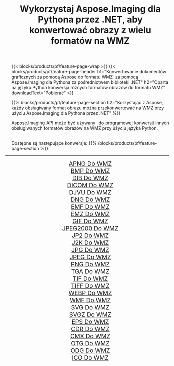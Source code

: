 ﻿---
title: Wykorzystaj Aspose.Imaging dla Pythona przez .NET, aby konwertować obrazy z wielu formatów na WMZ 
weight: 3920
url: /pl/python-net/conversion/to/wmz 
lang: pl
langdirlevel: 2
locales: zh-hans,ja,it,ru,de,es,fr,nl,id,lt,pl,pt,vi,tr,ko,zh-hant,ar,hi,th,sv,cs,uk,he
description: Możesz użyć Aspose.Imaging dla Pythona za pośrednictwem biblioteki .NET, aby przekonwertować z różnych formatów na WMZ
---

{{< blocks/products/pf/feature-page-wrap >}}
{{< blocks/products/pf/feature-page-header h1="Konwertowanie dokumentów graficznych za pomocą Aspose do formatu WMZ  za pomocą Aspose.Imaging dla Pythona za pośrednictwem biblioteki .NET" h2="Oparta na języku Python konwersja różnych formatów obrazów do formatu WMZ" downloadText="Pobierać" >}}


{{% blocks/products/pf/feature-page-section  h2="Korzystając z Aspose, każdy obsługiwany format obrazu można przekonwertować na WMZ przy użyciu Aspose.Imaging dla Pythona przez .NET" %}}
<p align=justify>Aspose.Imaging API może być używany  do programowej konwersji innych obsługiwanych formatów obrazów na WMZ przy użyciu języka Python.</p>
<br/>
Dostępne są następujące konwersje:
{{% /blocks/products/pf/feature-page-section %}}
<div class="container-fluid productfamilypage bg-gray">
    <div class="convertypes bg-gray agp-content section">
        <div class="container">
		<hr style="margin-left:-20px;"/>
		<div class="row other-converters" style="gap: 10px;font-size: 19px;text-align:center;">
		    <div class='col-md-2 other-converter remove-lp remove-rp'><a href="/imaging/pl/python-net/conversion/apng-to-wmz" style="padding:15px;">APNG Do WMZ</a></div>
<div class='col-md-2 other-converter remove-lp remove-rp'><a href="/imaging/pl/python-net/conversion/bmp-to-wmz" style="padding:15px;">BMP Do WMZ</a></div>
<div class='col-md-2 other-converter remove-lp remove-rp'><a href="/imaging/pl/python-net/conversion/dib-to-wmz" style="padding:15px;">DIB Do WMZ</a></div>
<div class='col-md-2 other-converter remove-lp remove-rp'><a href="/imaging/pl/python-net/conversion/dicom-to-wmz" style="padding:15px;">DICOM Do WMZ</a></div>
<div class='col-md-2 other-converter remove-lp remove-rp'><a href="/imaging/pl/python-net/conversion/djvu-to-wmz" style="padding:15px;">DJVU Do WMZ</a></div>
<div class='col-md-2 other-converter remove-lp remove-rp'><a href="/imaging/pl/python-net/conversion/dng-to-wmz" style="padding:15px;">DNG Do WMZ</a></div>
<div class='col-md-2 other-converter remove-lp remove-rp'><a href="/imaging/pl/python-net/conversion/emf-to-wmz" style="padding:15px;">EMF Do WMZ</a></div>
<div class='col-md-2 other-converter remove-lp remove-rp'><a href="/imaging/pl/python-net/conversion/emz-to-wmz" style="padding:15px;">EMZ Do WMZ</a></div>
<div class='col-md-2 other-converter remove-lp remove-rp'><a href="/imaging/pl/python-net/conversion/gif-to-wmz" style="padding:15px;">GIF Do WMZ</a></div>
<div class='col-md-2 other-converter remove-lp remove-rp'><a href="/imaging/pl/python-net/conversion/jpeg2000-to-wmz" style="padding:15px;">JPEG2000 Do WMZ</a></div>
<div class='col-md-2 other-converter remove-lp remove-rp'><a href="/imaging/pl/python-net/conversion/jp2-to-wmz" style="padding:15px;">JP2 Do WMZ</a></div>
<div class='col-md-2 other-converter remove-lp remove-rp'><a href="/imaging/pl/python-net/conversion/j2k-to-wmz" style="padding:15px;">J2K Do WMZ</a></div>
<div class='col-md-2 other-converter remove-lp remove-rp'><a href="/imaging/pl/python-net/conversion/jpg-to-wmz" style="padding:15px;">JPG Do WMZ</a></div>
<div class='col-md-2 other-converter remove-lp remove-rp'><a href="/imaging/pl/python-net/conversion/jpeg-to-wmz" style="padding:15px;">JPEG Do WMZ</a></div>
<div class='col-md-2 other-converter remove-lp remove-rp'><a href="/imaging/pl/python-net/conversion/png-to-wmz" style="padding:15px;">PNG Do WMZ</a></div>
<div class='col-md-2 other-converter remove-lp remove-rp'><a href="/imaging/pl/python-net/conversion/tga-to-wmz" style="padding:15px;">TGA Do WMZ</a></div>
<div class='col-md-2 other-converter remove-lp remove-rp'><a href="/imaging/pl/python-net/conversion/tif-to-wmz" style="padding:15px;">TIF Do WMZ</a></div>
<div class='col-md-2 other-converter remove-lp remove-rp'><a href="/imaging/pl/python-net/conversion/tiff-to-wmz" style="padding:15px;">TIFF Do WMZ</a></div>
<div class='col-md-2 other-converter remove-lp remove-rp'><a href="/imaging/pl/python-net/conversion/webp-to-wmz" style="padding:15px;">WEBP Do WMZ</a></div>
<div class='col-md-2 other-converter remove-lp remove-rp'><a href="/imaging/pl/python-net/conversion/wmf-to-wmz" style="padding:15px;">WMF Do WMZ</a></div>
<div class='col-md-2 other-converter remove-lp remove-rp'><a href="/imaging/pl/python-net/conversion/svg-to-wmz" style="padding:15px;">SVG Do WMZ</a></div>
<div class='col-md-2 other-converter remove-lp remove-rp'><a href="/imaging/pl/python-net/conversion/svgz-to-wmz" style="padding:15px;">SVGZ Do WMZ</a></div>
<div class='col-md-2 other-converter remove-lp remove-rp'><a href="/imaging/pl/python-net/conversion/eps-to-wmz" style="padding:15px;">EPS Do WMZ</a></div>
<div class='col-md-2 other-converter remove-lp remove-rp'><a href="/imaging/pl/python-net/conversion/cdr-to-wmz" style="padding:15px;">CDR Do WMZ</a></div>
<div class='col-md-2 other-converter remove-lp remove-rp'><a href="/imaging/pl/python-net/conversion/cmx-to-wmz" style="padding:15px;">CMX Do WMZ</a></div>
<div class='col-md-2 other-converter remove-lp remove-rp'><a href="/imaging/pl/python-net/conversion/otg-to-wmz" style="padding:15px;">OTG Do WMZ</a></div>
<div class='col-md-2 other-converter remove-lp remove-rp'><a href="/imaging/pl/python-net/conversion/odg-to-wmz" style="padding:15px;">ODG Do WMZ</a></div>
<div class='col-md-2 other-converter remove-lp remove-rp'><a href="/imaging/pl/python-net/conversion/ico-to-wmz" style="padding:15px;">ICO Do WMZ</a></div>
                </div>
        </div>
    </div>
</div>
<br/>

